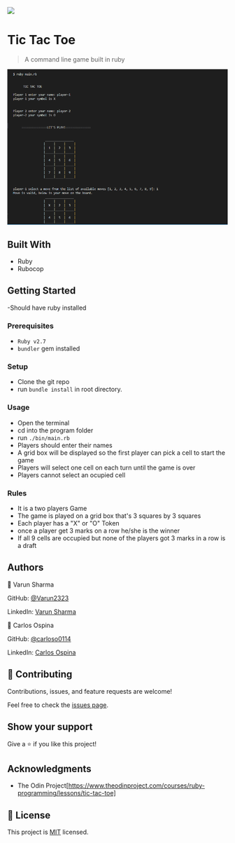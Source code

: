 ![](https://img.shields.io/badge/Microverse-blueviolet)

# Tic Tac Toe

> A command line game built in ruby

![screenshot](/images/demo.PNG)

## Built With

- Ruby
- Rubocop

## Getting Started
-Should have ruby installed 

### Prerequisites

- `Ruby v2.7`
- `bundler` gem installed

### Setup

- Clone the git repo
- run `bundle install` in root directory.

### Usage

- Open the terminal
- cd into the program folder
- run `./bin/main.rb`
- Players should enter their names
- A grid box will be displayed so the first player can pick a cell to start the game
- Players will select one cell on each turn until the game is over
- Players cannot select an ocupied cell

### Rules
- It is a two players Game
- The game is played on a grid box that's 3 squares by 3 squares
- Each player has a "X" or "O" Token
- once a player get 3 marks on a row he/she is the winner
- If all 9 cells are occupied but none of the players got 3 marks in a row is a draft

## Authors

👤 Varun Sharma

GitHub: [@Varun2323](https://github.com/Varun2323)

LinkedIn: [Varun Sharma](https://www.linkedin.com/in/varun-sharma-82b29b82/)

👤 Carlos Ospina

GitHub: [@carloso0114](https://github.com/carloso0114)

LinkedIn: [Carlos Ospina](https://www.linkedin.com/in/carlos-ospina-242b831a6/)


## 🤝 Contributing

Contributions, issues, and feature requests are welcome!

Feel free to check the [issues page](https://github.com/carloso0114/rubytic-tac-toe/issues).

## Show your support

Give a ⭐️ if you like this project!

## Acknowledgments

- The Odin Project[https://www.theodinproject.com/courses/ruby-programming/lessons/tic-tac-toe]

## 📝 License

This project is [MIT]() licensed.